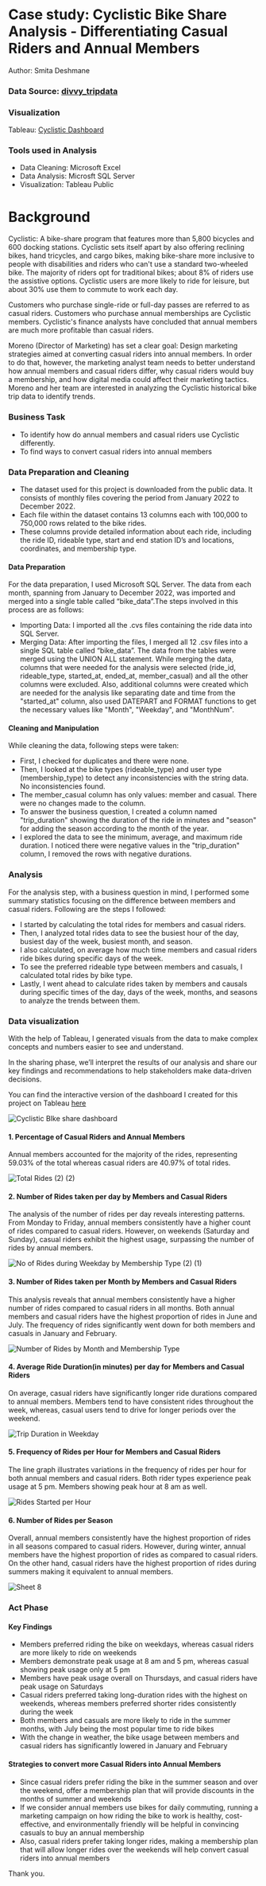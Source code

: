 # Case study:  Cyclistic Bike Share Analysis - Differentiating Casual Riders and Annual Members
Author: Smita Deshmane
### Data Source: [divvy_tripdata](https://divvy-tripdata.s3.amazonaws.com/index.html)
### Visualization
Tableau: [Cyclistic Dashboard]([https://public.tableau.com/app/profile/smita.deshmane4857/viz/CyclisticBikeshareDataAnalysis_17055498717670/Bike-ShareAnalysis#1](https://public.tableau.com/app/profile/smita.deshmane4857/viz/CyclisticBikeshareDataAnalysis_17055498717670/CyclisticBIkesharedashboard))
### Tools used in Analysis
* Data Cleaning: Microsoft Excel   
* Data Analysis: Microsft SQL Server   
* Visualization: Tableau Public

# Background
Cyclistic: A bike-share program that features more than 5,800 bicycles and 600 docking stations. Cyclistic sets itself apart by also offering reclining bikes, hand tricycles, and cargo bikes, making bike-share more inclusive to people with disabilities and riders who can't use a standard two-wheeled bike. The majority of riders opt for traditional bikes; about 8% of riders use the assistive options. Cyclistic users are more likely to ride for leisure, but about 30% use them to commute to work each day.

Customers who purchase single-ride or full-day passes are referred to as casual riders. Customers who purchase annual memberships are Cyclistic members. Cyclistic's finance analysts have concluded that annual members are much more profitable than casual riders.

Moreno (Director of Marketing) has set a clear goal: Design marketing strategies aimed at converting casual riders into annual members. In order to do that, however, the marketing analyst team needs to better understand how annual members and casual riders differ, why casual riders would buy a membership, and how digital media could affect their marketing tactics. Moreno and her team are interested in analyzing the Cyclistic historical bike trip data to identify trends.
### Business Task
* To identify how do annual members and casual riders use Cyclistic differently.
* To find ways to convert casual riders into annual members  

### Data Preparation and Cleaning

* The dataset used for this project is downloaded from the public data. It consists of monthly files covering the period from January 2022 to December 2022.
* Each file within the dataset contains 13 columns each with 100,000 to 750,000 rows related to the bike rides.
* These columns provide detailed information about each ride, including the ride ID, rideable type, start and end station ID’s and locations, coordinates, and membership type.

#### Data Preparation

For the data preparation, I used Microsoft SQL Server. The data from each month, spanning from January to December 2022, was imported and merged into a single table called “bike_data”.The steps involved in this process are as follows:

* Importing Data: I imported all the .cvs files containing the ride data into SQL Server.
* Merging Data: After importing the files, I merged all 12 .csv files into a single SQL table called “bike_data”. The data from the tables were merged using the UNION ALL statement. While merging the data, columns that were needed for the analysis were selected (ride_id, rideable_type, started_at, ended_at, member_casual) and all the other columns were excluded. Also, additional columns were created which are needed for the analysis like separating date and time from the "started_at" column, also used DATEPART and FORMAT functions to get the necessary values like "Month", "Weekday", and "MonthNum".


#### Cleaning and Manipulation
While cleaning the data, following steps were taken: 
* First, I checked for duplicates and there were none.
* Then, I looked at the bike types (rideable_type) and user type (membership_type) to detect any inconsistencies with the string data. No inconsistencies found.
* The member_casual column has only values: member and casual. There were no changes made to the column.
* To answer the business question, I created a column named "trip_duration" showing the duration of the ride in minutes and "season" for adding the season according to the month of the year.
* I explored the data to see the minimum, average, and maximum ride duration. I noticed there were negative values in the "trip_duration" column, I removed the rows with negative durations.

### Analysis

For the analysis step, with a business question in mind, I performed some summary statistics focusing on the difference between members and casual riders. Following are the steps I followed:

* I started by calculating the total rides for members and casual riders.
* Then, I analyzed total rides data to see the busiest hour of the day, busiest day of the week, busiest month, and season.
* I also calculated, on average how much time members and casual riders ride bikes during specific days of the week. 
* To see the preferred rideable type between members and casuals, I calculated total rides by bike type.
* Lastly, I went ahead to calculate rides taken by members and causals during specific times of the day, days of the week, months, and seasons to analyze the trends between them.

### Data visualization

With the help of Tableau, I generated visuals from the data to make complex concepts and numbers easier to see and understand.

In the sharing phase, we’ll interpret the results of our analysis and share our key findings and recommendations to help stakeholders make data-driven decisions.

You can find the interactive version of the dashboard I created for this project on Tableau [here](https://public.tableau.com/app/profile/smita.deshmane4857/viz/CyclisticBikeshareDataAnalysis_17055498717670/CyclisticBIkesharedashboard)

![Cyclistic BIke share dashboard](https://github.com/smita-deshmane/Bike-Share-Data-Analysis/assets/127545460/85e3fe9e-9200-4352-83d2-2cbd8d401683)

#### 1. Percentage of Casual Riders and Annual Members
Annual members accounted for the majority of the rides, representing 59.03% of the total whereas casual riders are 40.97% of total rides.

![Total Rides (2) (2)](https://github.com/smita-deshmane/Bike-Share-Data-Analysis/assets/127545460/4debdd7d-5edd-4830-ac06-6b8611c17055)
#### 2. Number of Rides taken per day by Members and Casual Riders
The analysis of the number of rides per day reveals interesting patterns. From Monday to Friday, annual members consistently have a higher count of rides compared to casual riders. However, on weekends (Saturday and Sunday), casual riders exhibit the highest usage, surpassing the number of rides by annual members.


![No of Rides during Weekday by Membership Type (2) (1)](https://github.com/smita-deshmane/Bike-Share-Data-Analysis/assets/127545460/56aa67ac-4516-4d78-9e1d-8db9fbe5ff32)

#### 3. Number of Rides taken per Month by Members and Casual Riders
This analysis reveals that annual members consistently have a higher number of rides compared to casual riders in all months. Both annual members and casual riders have the highest proportion of rides in June and July. The frequency of rides significantly went down for both members and casuals in January and February.


![Number of Rides by Month and Membership Type](https://github.com/smita-deshmane/Bike-Share-Data-Analysis/assets/127545460/be16e97b-c4db-40da-9ad8-0bca12f1111c)



#### 4. Average Ride Duration(in minutes) per day for Members and Casual Riders 

On average, casual riders have significantly longer ride durations compared to annual members. Members tend to have consistent rides throughout the week, whereas, casual users tend to drive for longer periods over the weekend.

![Trip Duration in Weekday ](https://github.com/smita-deshmane/Bike-Share-Data-Analysis/assets/127545460/45002335-1568-4581-8573-ac75b951af8f)

#### 5. Frequency of Rides per Hour for Members and Casual Riders
The line graph illustrates variations in the frequency of rides per hour for both annual members and casual riders. Both rider types experience peak usage at 5 pm. Members showing peak hour at 8 am as well. 


![Rides Started per Hour](https://github.com/smita-deshmane/Bike-Share-Data-Analysis/assets/127545460/d95f8607-4f17-4092-8a1a-b64c014d09c6)



#### 6. Number of Rides per Season

Overall, annual members consistently have the highest proportion of rides in all seasons compared to casual riders. However, during winter, annual members have the highest proportion of rides as compared to casual riders. On the other hand, casual riders have the highest proportion of rides during summers making it equivalent to annual members. 

![Sheet 8](https://github.com/smita-deshmane/Bike-Share-Data-Analysis/assets/127545460/2269d49d-3599-4810-b8a4-6984920c6e06)

### Act Phase
#### Key Findings

* Members preferred riding the bike on weekdays, whereas casual riders are more likely to ride on weekends
* Members demonstrate peak usage at 8 am and 5 pm, whereas casual showing peak usage only at 5 pm
* Members have peak usage overall on Thursdays, and casual riders have peak usage on Saturdays
* Casual riders preferred taking long-duration rides with the highest on weekends, whereas members preferred shorter rides consistently during the week
* Both members and casuals are more likely to ride in the summer months, with July being the most popular time to ride bikes
* With the change in weather, the bike usage between members and casual riders has significantly lowered in January and February

#### Strategies to convert more Casual Riders into Annual Members

* Since casual riders prefer riding the bike in the summer season and over the weekend, offer a membership plan that will provide discounts in the months of summer and weekends
* If we consider annual members use bikes for daily commuting, running a marketing campaign on how riding the bike to work is healthy, cost-effective, and environmentally friendly will be helpful in convincing casuals to buy an annual membership
* Also, casual riders prefer taking longer rides, making a membership plan that will allow longer rides over the weekends will help convert casual riders into annual members


Thank you.
